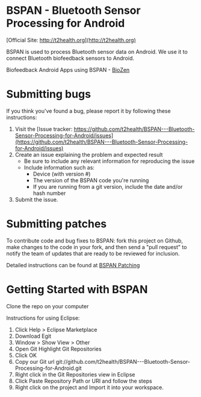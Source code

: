 BSPAN - Bluetooth Sensor Processing for Android
=======================

[Official Site: http://t2health.org](http://t2health.org)

BSPAN is used to process Bluetooth sensor data on Android.  We use it to connect Bluetooth biofeedback sensors to Android.

Biofeedback Android Apps using BSPAN
    - [BioZen](http://t2health.org/apps/biozen)

Submitting bugs
===============
If you think you've found a bug, please report it by following these instructions:  

1. Visit the [Issue tracker: https://github.com/t2health/BSPAN---Bluetooth-Sensor-Processing-for-Android/issues](https://github.com/t2health/BSPAN---Bluetooth-Sensor-Processing-for-Android/issues)
2. Create an issue explaining the problem and expected result
    - Be sure to include any relevant information for reproducing the issue
    - Include information such as:
        * Device (with version #)
        * The version of the BSPAN code you're running
        * If you are running from a git version, include the date and/or hash number
3. Submit the issue.

Submitting patches
==================
To contribute code and bug fixes to BSPAN: fork this project on Github, make changes to the code in your fork, 
and then send a "pull request" to notify the team of updates that are ready to be reviewed for inclusion.

Detailed instructions can be found at [BSPAN Patching](https://gist.github.com/1294035)

Getting Started with BSPAN
==============================================
Clone the repo on your computer

Instructions for using Eclipse:

1. Click Help > Eclipse Marketplace
2. Download Egit
3. Window > Show View > Other
4. Open Git Highlight Git Repositories
5. Click OK
6. Copy our Git url git://github.com/t2health/BSPAN---Bluetooth-Sensor-Processing-for-Android.git
7. Right click in the Git Repositories view in Eclipse
8. Click Paste Repository Path or URI and follow the steps
9. Right click on the project and Import it into your workspace.